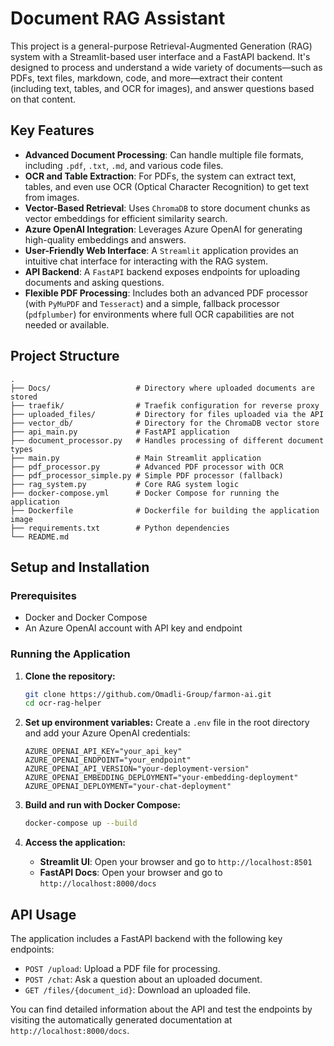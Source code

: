 
# Document RAG Assistant

This project is a general-purpose Retrieval-Augmented Generation (RAG) system with a Streamlit-based user interface and a FastAPI backend. It's designed to process and understand a wide variety of documents—such as PDFs, text files, markdown, code, and more—extract their content (including text, tables, and OCR for images), and answer questions based on that content.

## Key Features

- **Advanced Document Processing**: Can handle multiple file formats, including `.pdf`, `.txt`, `.md`, and various code files.
- **OCR and Table Extraction**: For PDFs, the system can extract text, tables, and even use OCR (Optical Character Recognition) to get text from images.
- **Vector-Based Retrieval**: Uses `ChromaDB` to store document chunks as vector embeddings for efficient similarity search.
- **Azure OpenAI Integration**: Leverages Azure OpenAI for generating high-quality embeddings and answers.
- **User-Friendly Web Interface**: A `Streamlit` application provides an intuitive chat interface for interacting with the RAG system.
- **API Backend**: A `FastAPI` backend exposes endpoints for uploading documents and asking questions.
- **Flexible PDF Processing**: Includes both an advanced PDF processor (with `PyMuPDF` and `Tesseract`) and a simple, fallback processor (`pdfplumber`) for environments where full OCR capabilities are not needed or available.

## Project Structure

```
.
├── Docs/                   # Directory where uploaded documents are stored
├── traefik/                # Traefik configuration for reverse proxy
├── uploaded_files/         # Directory for files uploaded via the API
├── vector_db/              # Directory for the ChromaDB vector store
├── api_main.py             # FastAPI application
├── document_processor.py   # Handles processing of different document types
├── main.py                 # Main Streamlit application
├── pdf_processor.py        # Advanced PDF processor with OCR
├── pdf_processor_simple.py # Simple PDF processor (fallback)
├── rag_system.py           # Core RAG system logic
├── docker-compose.yml      # Docker Compose for running the application
├── Dockerfile              # Dockerfile for building the application image
├── requirements.txt        # Python dependencies
└── README.md              
```

## Setup and Installation

### Prerequisites

- Docker and Docker Compose
- An Azure OpenAI account with API key and endpoint

### Running the Application

1.  **Clone the repository:**
    ```bash
    git clone https://github.com/Omadli-Group/farmon-ai.git
    cd ocr-rag-helper
    ```

2.  **Set up environment variables:**
    Create a `.env` file in the root directory and add your Azure OpenAI credentials:
    ```
    AZURE_OPENAI_API_KEY="your_api_key"
    AZURE_OPENAI_ENDPOINT="your_endpoint"
    AZURE_OPENAI_API_VERSION="your-deployment-version"
    AZURE_OPENAI_EMBEDDING_DEPLOYMENT="your-embedding-deployment"
    AZURE_OPENAI_DEPLOYMENT="your-chat-deployment"
    ```

3.  **Build and run with Docker Compose:**
    ```bash
    docker-compose up --build
    ```

4.  **Access the application:**
    -   **Streamlit UI**: Open your browser and go to `http://localhost:8501`
    -   **FastAPI Docs**: Open your browser and go to `http://localhost:8000/docs`

## API Usage

The application includes a FastAPI backend with the following key endpoints:

-   `POST /upload`: Upload a PDF file for processing.
-   `POST /chat`: Ask a question about an uploaded document.
-   `GET /files/{document_id}`: Download an uploaded file.

You can find detailed information about the API and test the endpoints by visiting the automatically generated documentation at `http://localhost:8000/docs`. 